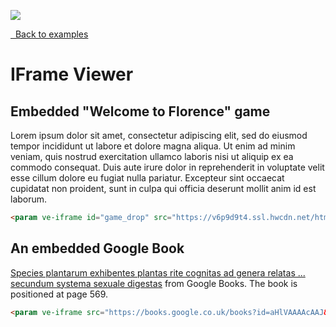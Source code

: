 <a href="https://juncture-digital.org"><img src="https://juncture-digital.org/images/ve-button.png"></a>

<param ve-config
       title="IFrame example"
       layout="vertical"
       author="JSTOR Labs team">

<a class="nav" href="/"><i class="fas fa-arrow-circle-left"></i>&nbsp;&nbsp;Back to examples</a>

# IFrame Viewer

## Embedded "Welcome to Florence" game

Lorem ipsum dolor sit amet, consectetur adipiscing elit, sed do eiusmod tempor incididunt ut labore et dolore magna aliqua. Ut enim ad minim veniam, quis nostrud exercitation ullamco laboris nisi ut aliquip ex ea commodo consequat. Duis aute irure dolor in reprehenderit in voluptate velit esse cillum dolore eu fugiat nulla pariatur. Excepteur sint occaecat cupidatat non proident, sunt in culpa qui officia deserunt mollit anim id est laborum.
<param ve-iframe
    id="game_drop"
    src="https://v6p9d9t4.ssl.hwcdn.net/html/3509641/index.html"
    allow="autoplay; fullscreen *; geolocation; microphone; camera; midi; monetization; xr-spatial-tracking; gamepad; gyroscope; accelerometer; xr">

```markdown
<param ve-iframe id="game_drop" src="https://v6p9d9t4.ssl.hwcdn.net/html/3509641/index.html" allow="autoplay; fullscreen *; geolocation; microphone; camera; midi; monetization; xr-spatial-tracking; gamepad; gyroscope; accelerometer; xr">
```

## An embedded Google Book

[Species plantarum exhibentes plantas rite cognitas ad genera relatas ... secundum systema sexuale digestas](https://www.google.co.uk/books/edition/Species_plantarum_exhibentes_plantas_rit/aHlVAAAAcAAJ) from Google Books.  The book is positioned at page 569.
<param ve-iframe src="https://books.google.co.uk/books?id=aHlVAAAAcAAJ&pg=PA569&output=embed">

```markdown
<param ve-iframe src="https://books.google.co.uk/books?id=aHlVAAAAcAAJ&pg=PA569&output=embed">
```